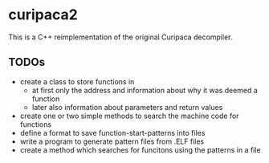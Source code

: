 # curipaca2

This is a C++ reimplementation of the original Curipaca decompiler.


## TODOs

- create a class to store functions in
	- at first only the address and information about why it was deemed a function
	- later also information about parameters and return values
- create one or two simple methods to search the machine code for functions
- define a format to save function-start-patterns into files
- write a program to generate pattern files from .ELF files
- create a method which searches for funcitons using the patterns in a file